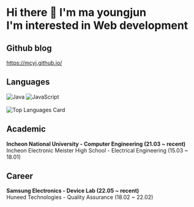 # Hi there 👋 I'm ma youngjun<br> I'm interested in Web development


## Github blog
https://mcyj.github.io/

## Languages
![Java](https://img.shields.io/badge/java-%23ED8B00.svg?style=for-the-badge&logo=java&logoColor=white)
![JavaScript](https://img.shields.io/badge/javascript-%23323330.svg?style=for-the-badge&logo=javascript&logoColor=%23F7DF1E)
<br><br>
![Top Languages Card](https://github-readme-stats.vercel.app/api/top-langs/?username=MCYJ&layout=compact)


## Academic
<b>Incheon National University - Computer Engineering (21.03 ~ recent)</b> <br>
Incheon Electronic Meister High School - Electrical Engineering (15.03 ~ 18.01)

## Career
<b>Samsung Electronics - Device Lab (22.05 ~ recent)</b> <br>
Huneed Technologies - Quality Assurance (18.02 ~ 22.02)

